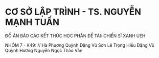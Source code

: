 # CƠ SỞ LẬP TRÌNH - TS. NGUYỄN MẠNH TUẤN

ĐỒ ÁN BÁO CÁO KẾT THÚC HỌC PHẦN
ĐỀ TÀI: CHIẾN SĨ XANH UEH

NHÓM 7 - K49:
// Hà Phương Quỳnh
Đặng Vũ Sơn
Lê Trọng Hiếu
Đặng Vũ Quỳnh Hương
Nguyễn Ngọc Thảo Vân
	
